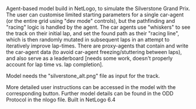 Agent-based model build in NetLogo, to simulate the Silverstone Grand Prix. The user can customise limited starting parameters for a single car-agent (or the entire grid using "dev mode" controls), but the pathfinding and "racing" logic is handled by the agent.
The car agents use "whiskers" to see the track on their initial lap, and set the found path as their "racing line", which is then randomly mutated in subsequent laps in an attempt to iteratively improve lap-times.
There are proxy-agents that contain and write the car-agent data (to avoid car-agent freezing/stuttering between laps), and also serve as a leaderboard [needs some work, doesn't properly account for lap time vs. lap completion].

Model needs the "silverstone_alt.png" file as input for the track.

More detailed user instructions can be accessed in the model with the corresponding button.
Further model details can be found in the ODD Protocol in the nlogo file.
Built in NetLogo 6.4